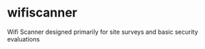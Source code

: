 wifiscanner
===========

Wifi Scanner designed primarily for site surveys and basic security evaluations